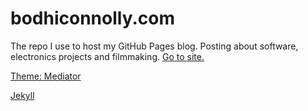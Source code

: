 bodhiconnolly.com
========

The repo I use to host my GitHub Pages blog. Posting about software, electronics projects and filmmaking. [Go to site.](http://bodhiconnolly.com)

[Theme: Mediator](https://github.com/dirkfabisch/mediator)

[Jekyll](http://jekyllrb.com/)